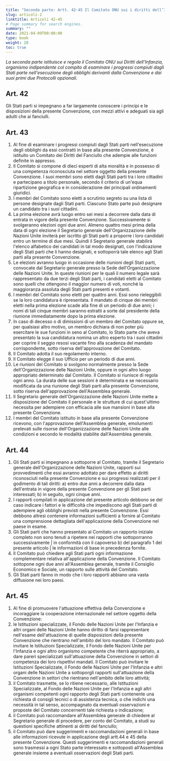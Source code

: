 ```yaml
---
title: "Seconda parte: Artt. 42-45 Il Comitato ONU sui i diritti dell’Infanzia"
slug: articoli-2
linktitle: Articoli 42-45
# Page summary for search engines.
summary: ""
date: 2021-04-09T00:00:00
type: book
weight: 20
toc: true
---
```


_La seconda parte istituisce e regola il Comitato ONU sui Diritti dell'Infanzia, organismo indipendente col compito di esaminare i progressi compiuti dagli Stati parte nell'esecuzione degli obblighi derivanti dalla Convenzione e dai suoi primi due Protocolli opzionali._

## Art. 42

Gli Stati parti si impegnano a far largamente conoscere i principi e le disposizioni della presente Convenzione, con mezzi attivi e adeguati sia agli adulti che ai fanciulli. 

## Art. 43

1. Al fine di esaminare i progressi compiuti dagli Stati parti nell'esecuzione degli obblighi da essi contratti in base alla presente Convenzione, è istituito un Comitato dei Diritti del Fanciullo che adempie alle funzioni definite in appresso.
2. Il Comitato si compone di dieci esperti di alta moralità e in possesso di una competenza riconosciuta nel settore oggetto della presente Convenzione. I suoi membri sono eletti dagli Stati parti tra i loro cittadini e partecipano a titolo personale, secondo il criterio di un'equa ripartizione geografica e in considerazione dei principali ordinamenti giuridici.
3. I membri del Comitato sono eletti a scrutinio segreto su una lista di persone designate dagli Stati parti. Ciascuno Stato parte può designare un candidato tra i suoi cittadini.
4. La prima elezione avrà luogo entro sei mesi a decorrere dalla data di entrata in vigore della presente Convenzione. Successivamente si svolgeranno elezioni ogni due anni. Almeno quattro mesi prima della data di ogni elezione il Segretario generale dell'Organizzazione delle Nazioni Unite inviterà per iscritto gli Stati parti a proporre i loro candidati entro un termine di due mesi. Quindi il Segretario generale stabilirà l'elenco alfabetico dei candidati in tal modo designati, con l'indicazione degli Stati parti che li hanno designati, e sottoporrà tale elenco agli Stati parti alla presente Convenzione.
5. Le elezioni avranno luogo in occasione delle riunioni degli Stati parti, convocate dal Segretario generale presso la Sede dell'Organizzazione delle Nazioni Unite. In queste riunioni per le quali il numero legale sarà rappresentato da due terzi degli Stati parti, i candidati eletti al Comitato sono quelli che ottengono il maggior numero di voti, nonché la maggioranza assoluta degli Stati parti presenti e votanti.
6. I membri del Comitato sono eletti per quattro anni. Essi sono rieleggibili se la loro candidatura è ripresentata. Il mandato di cinque dei membri eletti nella prima elezione scade alla fine di un periodo di due anni; i nomi di tali cinque membri saranno estratti a sorte dal presidente della riunione immediatamente dopo la prima elezione.
7. In caso di decesso o di dimissioni di un membro del Comitato oppure se, per qualsiasi altro motivo, un membro dichiara di non poter più esercitare le sue funzioni in seno al Comitato, lo Stato parte che aveva presentato la sua candidatura nomina un altro esperto tra i suoi cittadini per coprire il seggio resosi vacante fino alla scadenza del mandato corrispondente, sotto riserva dell'approvazione del Comitato.
8. Il Comitato adotta il suo regolamento interno.
9. Il Comitato elegge il suo Ufficio per un periodo di due anni. 
10. Le riunioni del Comitato si svolgono normalmente presso la Sede dell'Organizzazione delle Nazioni Unite, oppure in ogni altro luogo appropriato determinato dal Comitato. Il Comitato si riunisce di regola ogni anno. La durata delle sue sessioni è determinata e se necessario modificata da una riunione degli Stati parti alla presente Convenzione, sotto riserva dell'approvazione dell'Assemblea generale.
11. Il Segretario generale dell'Organizzazione delle Nazioni Unite mette a disposizione del Comitato il personale e le strutture di cui quest'ultimo necessita per adempiere con efficacia alle sue mansioni in base alla presente Convenzione.
12. I membri del Comitato istituito in base alla presente Convenzione ricevono, con l'approvazione dell'Assemblea generale, emolumenti prelevati sulle risorse dell'Organizzazione delle Nazioni Unite alle condizioni e secondo le modalità stabilite dall'Assemblea generale.

## Art. 44

1. Gli Stati parti si impegnano a sottoporre al Comitato, tramite il Segretario generale dell'Organizzazione delle Nazioni Unite, rapporti sui provvedimenti che essi avranno adottato per dare effetto ai diritti riconosciuti nella presente Convenzione e sui progressi realizzati per il godimento di tali diritti: a) entro due anni a decorrere dalla data dell'entrata in vigore della presente Convenzione per gli Stati parti interessati; b) in seguito, ogni cinque anni.
2. I rapporti compilati in applicazione del presente articolo debbono se del caso indicare i fattori e le difficoltà che impediscono agli Stati parti di adempiere agli obblighi previsti nella presente Convenzione. Essi debbono altresì contenere informazioni sufficienti a fornire al Comitato una comprensione dettagliata dell'applicazione della Convenzione nel paese in esame.
3. Gli Stati parti che hanno presentato al Comitato un rapporto iniziale completo non sono tenuti a ripetere nei rapporti che sottoporranno successivamente | in conformità con il capoverso b) del paragrafo 1 del presente articolo | le informazioni di base in precedenza fornite. 
4. Il Comitato può chiedere agli Stati parti ogni informazione complementare relativa all'applicazione della Convenzione. Il Comitato sottopone ogni due anni all'Assemblea generale, tramite il Consiglio Economico e Sociale, un rapporto sulle attività del Comitato.
5. Gli Stati parti fanno in modo che i loro rapporti abbiano una vasta diffusione nei loro paesi.

## Art. 45

1. Al fine di promuovere l'attuazione effettiva della Convenzione e incoraggiare la cooperazione internazionale nel settore oggetto della Convenzione:
2. le Istituzioni specializzate, il Fondo delle Nazioni Unite per l'Infanzia e altri organi delle Nazioni Unite hanno diritto di farsi rappresentare nell'esame dell'attuazione di quelle disposizioni della presente Convenzione che rientrano nell'ambito del loro mandato. Il Comitato può invitare le Istituzioni Specializzate, il Fondo delle Nazioni Unite per l'Infanzia e ogni altro organismo competente che riterrà appropriato, a dare pareri specializzati sull'attuazione della Convenzione in settori di competenza dei loro rispettivi mandati. Il Comitato può invitare le Istituzioni Specializzate, il Fondo delle Nazioni Unite per l'Infanzia e altri organi delle Nazioni Unite a sottoporgli rapporti sull'attuazione della Convenzione in settori che rientrano nell'ambito delle loro attività; 
3. il Comitato trasmette, se lo ritiene necessario, alle Istituzioni Specializzate, al Fondo delle Nazioni Unite per l'Infanzia e agli altri organismi competenti ogni rapporto degli Stati parti contenente una richiesta di consigli tecnici o di assistenza tecnica, o che indichi una necessità in tal senso, accompagnato da eventuali osservazioni e proposte del Comitato concernenti tale richiesta o indicazione;
4. il Comitato può raccomandare all'Assemblea generale di chiedere al Segretario generale di procedere, per conto del Comitato, a studi su questioni specifiche attinenti ai diritti del fanciullo; 
5. il Comitato può dare suggerimenti e raccomandazioni generali in base alle informazioni ricevute in applicazione degli artt.44 e 45 della presente Convenzione. Questi suggerimenti e raccomandazioni generali sono trasmessi a ogni Stato parte interessato e sottoposti all'Assemblea generale insieme a eventuali osservazioni degli Stati parti.